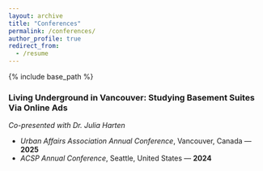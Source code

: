 ```yaml
---
layout: archive
title: "Conferences"
permalink: /conferences/
author_profile: true
redirect_from:
  - /resume
---
```


{% include base_path %}

### Living Underground in Vancouver: Studying Basement Suites Via Online Ads  
*Co-presented with Dr. Julia Harten*

- *Urban Affairs Association Annual Conference*, Vancouver, Canada — **2025**  
- *ACSP Annual Conference*, Seattle, United States — **2024**
